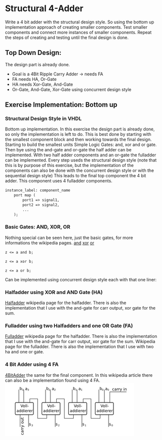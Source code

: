# Structural 4-Adder
Write a 4 bit adder with the structural design style. So using the bottom up implementation approach of creating smaller components. Test smaller components and connect more instances of smaller components. Repeat the steps of creating and testing until the final design is done.
## Top Down Design:
The design part is already done.
- Goal is a 4Bit Ripple Carry Adder -> needs FA
- FA needs HA, Or-Gate
- HA needs Xor-Gate, And-Gate
- Or-Gate, And-Gate, Xor-Gate using concurrent design style
## Exercise Implementation: Bottom up
### Structural Design Style in VHDL
Bottom up implementation. In this exercise the design part is already done, so only the implementation is left to do. This is best done by starting with the smallest component block and then working towards the final design. Starting to build the smallest units Simple Logic Gates: and, xor and or gate. Then bye using the and-gate and or-gate the half adder can be implemented. With two half adder components and an or-gate the fulladder can be implemented. Every step useds the structural design style (note that this is by purpose of this exercise, but the implementation of the components can also be done with the concurrent design style or with the sequential design style) This leads to the final top component the 4 bit adder. This component uses 4 fulladder components.
```
instance_label: component_name
    port map (
        port1 => signal1,
        port2 => signal2,
        ...
    );
```
### Basic Gates: AND, XOR, OR
Nothing special can be seen here, just the basic gates, for more informations the wikipedia pages.
[and](https://de.wikipedia.org/wiki/Und-Gatter)
[xor](https://de.wikipedia.org/wiki/Exklusiv-Oder-Gatter)
[or](https://de.wikipedia.org/wiki/Oder-Gatter) <br>
```
z <= a and b;
```
```
z <= a xor b;
```
```
z <= a or b;
```
Can be implemented using concurrent design style each with that one liner:
### Halfadder using XOR and AND Gate (HA)
[Halfadder](https://de.wikipedia.org/wiki/Halbaddierer) wikipedia page for the halfadder. There is also the implementation that I use with the and-gate for carr output, xor gate for the sum. <br>
### Fulladder using two Halfadders and one OR Gate (FA)
[Fulladder](https://de.wikipedia.org/wiki/Volladdierer) wikipedia page for the halfadder. There is also the implementation that I use with the and-gate for carr output, xor gate for the sum.
Wikipedia page for the fulladder. There is also the implementation that I use with two ha and one or gate. <br>
### 4 Bit Adder using 4 FA
[4BitAdder](https://de.wikipedia.org/wiki/Carry-Ripple-Addierer)
the same for the final component. In this wikipedia article there can also be a implementation found using 4 FA. <br>
![4Bit Ripple Carry Structure](./img/4bitrc.jpeg)
